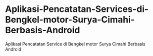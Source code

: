 # Aplikasi-Pencatatan-Services-di-Bengkel-motor-Surya-Cimahi-Berbasis-Android
Aplikasi Pencatatan Service di Bengkel motor Surya Cimahi Berbasis Android
